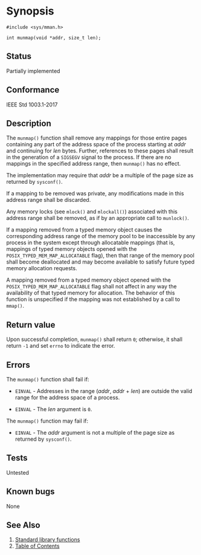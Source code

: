 # Synopsis

`#include <sys/mman.h>`

`int munmap(void *addr, size_t len);`

## Status

Partially implemented

## Conformance

IEEE Std 1003.1-2017

## Description

The `munmap()` function shall remove any mappings for those entire pages containing any part of the address space of the
process starting at _addr_ and continuing for _len_ bytes. Further, references to these pages shall result in the
generation of a `SIGSEGV` signal to the process. If there are no mappings in the specified address range, then
`munmap()` has no effect.

The implementation may require that _addr_ be a multiple of the page size as returned by `sysconf()`.

If a mapping to be removed was private, any modifications made in this address range shall be discarded.

Any memory locks (see `mlock()` and `mlockall()`) associated with this address range shall be removed, as if by an
appropriate call to `munlock()`.

If a mapping removed from a typed memory object causes the corresponding address range of the memory pool to be
inaccessible by any process in the system except through allocatable mappings (that is, mappings of typed memory objects
opened with the `POSIX_TYPED_MEM_MAP_ALLOCATABLE` flag), then that range of the memory pool shall become deallocated and
may become available to satisfy future typed memory allocation requests.

A mapping removed from a typed memory object opened with the `POSIX_TYPED_MEM_MAP_ALLOCATABLE` flag shall not affect in
any way the availability of that typed memory for allocation.
The behavior of this function is unspecified if the mapping was not established by a call to `mmap()`.

## Return value

Upon successful completion, `munmap()` shall return `0`; otherwise, it shall return `-1` and set `errno` to indicate the
error.

## Errors

The `munmap()` function shall fail if:

* `EINVAL` - Addresses in the range (_addr_, _addr_ + _len_) are outside the valid range for the address space of a
process.

* `EINVAL` - The _len_ argument is `0`.

The `munmap()` function may fail if:

* `EINVAL` - The _addr_ argument is not a multiple of the page size as returned by `sysconf()`.

## Tests

Untested

## Known bugs

None

## See Also

1. [Standard library functions](../README.md)
2. [Table of Contents](../../../README.md)
